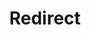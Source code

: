 ﻿---
layout: src/layouts/Redirect.astro
title: Redirect
redirect: https://yamldoc.liuyan.wang/docs/projects/variables/sensitive-variables
pubDate:  2023-01-01
navSearch: false
navSitemap: false
navMenu: false
---
